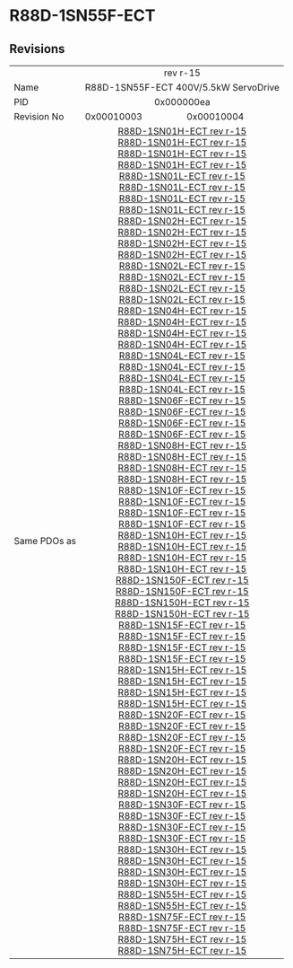 # R88D-1SN55F-ECT

## Revisions
<table>
<tr>
<td></td>
<td colspan=2 align="center">rev r-15</td>
</tr>
<tr>
<td>Name</td>
<td colspan=2 align="center">R88D-1SN55F-ECT 400V/5.5kW ServoDrive</td>
</tr>
<tr>
<td>PID</td>
<td colspan=2 align="center">0x000000ea</td>
</tr>
<tr>
<td>Revision No</td>
<td>0x00010003</td>
<td>0x00010004</td>
</tr>
<tr>
<td>Same PDOs as</td>
<td colspan=2 align="center"><a href="R88D-1SN01H-ECT.md">R88D-1SN01H-ECT rev r-15</a><br/><a href="R88D-1SN01H-ECT.md">R88D-1SN01H-ECT rev r-15</a><br/><a href="R88D-1SN01H-ECT.md">R88D-1SN01H-ECT rev r-15</a><br/><a href="R88D-1SN01H-ECT.md">R88D-1SN01H-ECT rev r-15</a><br/><a href="R88D-1SN01L-ECT.md">R88D-1SN01L-ECT rev r-15</a><br/><a href="R88D-1SN01L-ECT.md">R88D-1SN01L-ECT rev r-15</a><br/><a href="R88D-1SN01L-ECT.md">R88D-1SN01L-ECT rev r-15</a><br/><a href="R88D-1SN01L-ECT.md">R88D-1SN01L-ECT rev r-15</a><br/><a href="R88D-1SN02H-ECT.md">R88D-1SN02H-ECT rev r-15</a><br/><a href="R88D-1SN02H-ECT.md">R88D-1SN02H-ECT rev r-15</a><br/><a href="R88D-1SN02H-ECT.md">R88D-1SN02H-ECT rev r-15</a><br/><a href="R88D-1SN02H-ECT.md">R88D-1SN02H-ECT rev r-15</a><br/><a href="R88D-1SN02L-ECT.md">R88D-1SN02L-ECT rev r-15</a><br/><a href="R88D-1SN02L-ECT.md">R88D-1SN02L-ECT rev r-15</a><br/><a href="R88D-1SN02L-ECT.md">R88D-1SN02L-ECT rev r-15</a><br/><a href="R88D-1SN02L-ECT.md">R88D-1SN02L-ECT rev r-15</a><br/><a href="R88D-1SN04H-ECT.md">R88D-1SN04H-ECT rev r-15</a><br/><a href="R88D-1SN04H-ECT.md">R88D-1SN04H-ECT rev r-15</a><br/><a href="R88D-1SN04H-ECT.md">R88D-1SN04H-ECT rev r-15</a><br/><a href="R88D-1SN04H-ECT.md">R88D-1SN04H-ECT rev r-15</a><br/><a href="R88D-1SN04L-ECT.md">R88D-1SN04L-ECT rev r-15</a><br/><a href="R88D-1SN04L-ECT.md">R88D-1SN04L-ECT rev r-15</a><br/><a href="R88D-1SN04L-ECT.md">R88D-1SN04L-ECT rev r-15</a><br/><a href="R88D-1SN04L-ECT.md">R88D-1SN04L-ECT rev r-15</a><br/><a href="R88D-1SN06F-ECT.md">R88D-1SN06F-ECT rev r-15</a><br/><a href="R88D-1SN06F-ECT.md">R88D-1SN06F-ECT rev r-15</a><br/><a href="R88D-1SN06F-ECT.md">R88D-1SN06F-ECT rev r-15</a><br/><a href="R88D-1SN06F-ECT.md">R88D-1SN06F-ECT rev r-15</a><br/><a href="R88D-1SN08H-ECT.md">R88D-1SN08H-ECT rev r-15</a><br/><a href="R88D-1SN08H-ECT.md">R88D-1SN08H-ECT rev r-15</a><br/><a href="R88D-1SN08H-ECT.md">R88D-1SN08H-ECT rev r-15</a><br/><a href="R88D-1SN08H-ECT.md">R88D-1SN08H-ECT rev r-15</a><br/><a href="R88D-1SN10F-ECT.md">R88D-1SN10F-ECT rev r-15</a><br/><a href="R88D-1SN10F-ECT.md">R88D-1SN10F-ECT rev r-15</a><br/><a href="R88D-1SN10F-ECT.md">R88D-1SN10F-ECT rev r-15</a><br/><a href="R88D-1SN10F-ECT.md">R88D-1SN10F-ECT rev r-15</a><br/><a href="R88D-1SN10H-ECT.md">R88D-1SN10H-ECT rev r-15</a><br/><a href="R88D-1SN10H-ECT.md">R88D-1SN10H-ECT rev r-15</a><br/><a href="R88D-1SN10H-ECT.md">R88D-1SN10H-ECT rev r-15</a><br/><a href="R88D-1SN10H-ECT.md">R88D-1SN10H-ECT rev r-15</a><br/><a href="R88D-1SN150F-ECT.md">R88D-1SN150F-ECT rev r-15</a><br/><a href="R88D-1SN150F-ECT.md">R88D-1SN150F-ECT rev r-15</a><br/><a href="R88D-1SN150H-ECT.md">R88D-1SN150H-ECT rev r-15</a><br/><a href="R88D-1SN150H-ECT.md">R88D-1SN150H-ECT rev r-15</a><br/><a href="R88D-1SN15F-ECT.md">R88D-1SN15F-ECT rev r-15</a><br/><a href="R88D-1SN15F-ECT.md">R88D-1SN15F-ECT rev r-15</a><br/><a href="R88D-1SN15F-ECT.md">R88D-1SN15F-ECT rev r-15</a><br/><a href="R88D-1SN15F-ECT.md">R88D-1SN15F-ECT rev r-15</a><br/><a href="R88D-1SN15H-ECT.md">R88D-1SN15H-ECT rev r-15</a><br/><a href="R88D-1SN15H-ECT.md">R88D-1SN15H-ECT rev r-15</a><br/><a href="R88D-1SN15H-ECT.md">R88D-1SN15H-ECT rev r-15</a><br/><a href="R88D-1SN15H-ECT.md">R88D-1SN15H-ECT rev r-15</a><br/><a href="R88D-1SN20F-ECT.md">R88D-1SN20F-ECT rev r-15</a><br/><a href="R88D-1SN20F-ECT.md">R88D-1SN20F-ECT rev r-15</a><br/><a href="R88D-1SN20F-ECT.md">R88D-1SN20F-ECT rev r-15</a><br/><a href="R88D-1SN20F-ECT.md">R88D-1SN20F-ECT rev r-15</a><br/><a href="R88D-1SN20H-ECT.md">R88D-1SN20H-ECT rev r-15</a><br/><a href="R88D-1SN20H-ECT.md">R88D-1SN20H-ECT rev r-15</a><br/><a href="R88D-1SN20H-ECT.md">R88D-1SN20H-ECT rev r-15</a><br/><a href="R88D-1SN20H-ECT.md">R88D-1SN20H-ECT rev r-15</a><br/><a href="R88D-1SN30F-ECT.md">R88D-1SN30F-ECT rev r-15</a><br/><a href="R88D-1SN30F-ECT.md">R88D-1SN30F-ECT rev r-15</a><br/><a href="R88D-1SN30F-ECT.md">R88D-1SN30F-ECT rev r-15</a><br/><a href="R88D-1SN30F-ECT.md">R88D-1SN30F-ECT rev r-15</a><br/><a href="R88D-1SN30H-ECT.md">R88D-1SN30H-ECT rev r-15</a><br/><a href="R88D-1SN30H-ECT.md">R88D-1SN30H-ECT rev r-15</a><br/><a href="R88D-1SN30H-ECT.md">R88D-1SN30H-ECT rev r-15</a><br/><a href="R88D-1SN30H-ECT.md">R88D-1SN30H-ECT rev r-15</a><br/><a href="R88D-1SN55H-ECT.md">R88D-1SN55H-ECT rev r-15</a><br/><a href="R88D-1SN55H-ECT.md">R88D-1SN55H-ECT rev r-15</a><br/><a href="R88D-1SN75F-ECT.md">R88D-1SN75F-ECT rev r-15</a><br/><a href="R88D-1SN75F-ECT.md">R88D-1SN75F-ECT rev r-15</a><br/><a href="R88D-1SN75H-ECT.md">R88D-1SN75H-ECT rev r-15</a><br/><a href="R88D-1SN75H-ECT.md">R88D-1SN75H-ECT rev r-15</a></td>
</tr>
</table>
